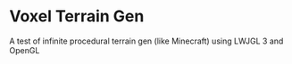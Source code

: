 # Voxel Terrain Gen

A test of infinite procedural terrain gen (like Minecraft) using LWJGL 3 and OpenGL

